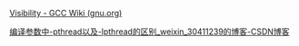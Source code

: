 

[Visibility - GCC Wiki (gnu.org)](https://gcc.gnu.org/wiki/Visibility)

[编译参数中-pthread以及-lpthread的区别_weixin_30411239的博客-CSDN博客](https://blog.csdn.net/weixin_30411239/article/details/95264916)






